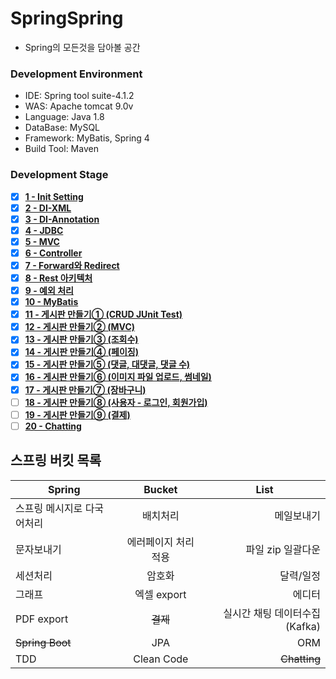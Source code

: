 # SpringSpring

* Spring의 모든것을 담아볼 공간


### Development Environment
* IDE: Spring tool suite-4.1.2
* WAS: Apache tomcat 9.0v
* Language: Java 1.8
* DataBase: MySQL
* Framework: MyBatis, Spring 4
* Build Tool: Maven

### Development Stage
* [x] <a href="https://github.com/doorisopen/SpringSpring/tree/d129bbf2a8d3a585fb650110f8713f4ec2a65bac"><strong>1 - Init Setting</strong></a>
* [x] <a href="https://github.com/doorisopen/SpringSpring/tree/68ba7379e4e4ad202ca82b2dc9ce61bd74fda306"><strong>2 - DI-XML</strong></a>
* [x] <a href="https://github.com/doorisopen/SpringSpring/tree/af621421ebcbcf60e36af78a4a7bfdc7a892aed3"><strong>3 - DI-Annotation</strong></a>
* [x] <a href="https://github.com/doorisopen/SpringSpring/tree/277d82107a895c9f636da9ff2b56344129ff19dd"><strong>4 - JDBC</strong></a>
* [x] <a href="https://github.com/doorisopen/SpringSpring/tree/6f26b4e14d5eedbbcae11783708af0c6064087df"><strong>5 - MVC</strong></a>
* [x] <a href="https://github.com/doorisopen/SpringSpring/tree/32a25bd697f6d704738f4461d6c11267c3f14853"><strong>6 - Controller</strong></a>
* [x] <a href="https://github.com/doorisopen/SpringSpring/tree/3ecbbf611fbc64dd06ea8f88e2257b88ae3323c3"><strong>7 - Forward와 Redirect</strong></a>
* [x] <a href="https://github.com/doorisopen/SpringSpring/tree/6e4a78c59c37800011f1f4bd452c2c741bcf33c2"><strong>8 - Rest 아키텍처</strong></a>
* [x] <a href="https://github.com/doorisopen/SpringSpring/tree/55e32924a3b2bbb9e287e7765e9d234f16d8cb4e"><strong>9 - 예외 처리</strong></a>
* [x] <a href="https://github.com/doorisopen/SpringSpring/tree/1dd8527099f303ac3cb42e088f704a5886119e04"><strong>10 - MyBatis</strong></a>
* [x] <a href="https://github.com/doorisopen/SpringSpring/tree/a35c247f378afe65b935df99520d57f00d2d4d7c"><strong>11 - 게시판 만들기① (CRUD JUnit Test)</strong></a>
* [x] <a href="https://github.com/doorisopen/SpringSpring/tree/4be848ca9750202f2b27ecaacaf76eec0a8131e2"><strong>12 - 게시판 만들기② (MVC)</strong></a>
* [x] <a href="https://github.com/doorisopen/SpringSpring/tree/0719d8aa98475ec0fbeb8b9fb6e6f548f3d70558"><strong>13 - 게시판 만들기③ (조회수)</strong></a>
* [x] <a href="https://github.com/doorisopen/SpringSpring/tree/14e8302211efcc52dc6fcd580c64daca4770ff66"><strong>14 - 게시판 만들기④ (페이징)</strong></a>
* [x] <a href="https://github.com/doorisopen/SpringSpring/tree/b64b398c29c1141e81b662062ae86e5ed4d5bc1f"><strong>15 - 게시판 만들기⑤ (댓글, 대댓글, 댓글 수)</strong></a>
* [x] <a href="https://github.com/doorisopen/SpringSpring/tree/95650fde13746ca7443187bcfee1f1f12f4eac5b"><strong>16 - 게시판 만들기⑥ (이미지 파일 업로드, 썸네일)</strong></a>
* [x] <a href="https://github.com/doorisopen/SpringSpring/tree/56832a42b5948e54a4e6aceb1256625f220a9207"><strong>17 - 게시판 만들기⑦ (장바구니)</strong></a>
* [ ] <a href="#"><strong>18 - 게시판 만들기⑧ (사용자 - 로그인, 회원가입)</strong></a>
* [ ] <a href="#"><strong>19 - 게시판 만들기⑨ (결제)</strong></a>
* [ ] <a href="#"><strong>20 - Chatting</strong></a>

## 스프링 버킷 목록
|  <center>Spring</center> |  <center>Bucket</center> |  <center>List</center> |
|:--------|:--------:|--------:|
| 스프링 메시지로 다국어처리 | 배치처리 | 메일보내기 | 
| 문자보내기 | 에러페이지 처리 적용 | 파일 zip 일괄다운 | 
| 세션처리 | 암호화 | 달력/일정 | 
| 그래프 | 엑셀 export | 에디터 |
| PDF export | ~~결제~~ | 실시간 채팅 데이터수집(Kafka) |
| ~~Spring Boot~~ | JPA | ORM |
| TDD | Clean Code | ~~Chatting~~ |